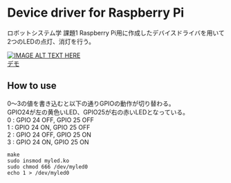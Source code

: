 # Device driver for Raspberry Pi 
ロボットシステム学 課題1
Raspberry Pi用に作成したデバイスドライバを用いて2つのLEDの点灯、消灯を行う。

[![IMAGE ALT TEXT HERE](http://img.youtube.com/vi/C3YOIyL8mGE/maxresdefault.jpg)](https://www.youtube.com/watch?v=C3YOIyL8mGE)  
[デモ](https://www.youtube.com/watch?v=C3YOIyL8mGE)


## How to use
0～3の値を書き込むと以下の通りGPIOの動作が切り替わる。  
GPIO24が左の黄色いLED、GPIO25が右の赤いLEDとなっている。  
0 : GPIO 24 OFF, GPIO 25 OFF  
1 : GPIO 24 ON,  GPIO 25 OFF  
2 : GPIO 24 OFF, GPIO 25 ON  
3 : GPIO 24 ON,  GPIO 25 ON  

    make
    sudo insmod myled.ko
    sudo chmod 666 /dev/myled0
    echo 1 > /dev/myled0
